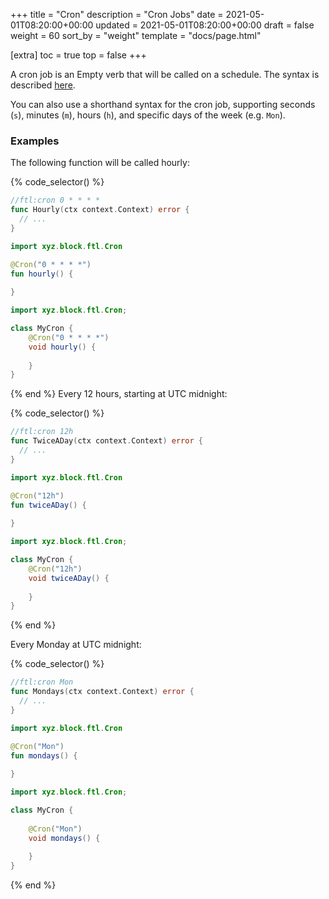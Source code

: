 +++
title = "Cron"
description = "Cron Jobs"
date = 2021-05-01T08:20:00+00:00
updated = 2021-05-01T08:20:00+00:00
draft = false
weight = 60
sort_by = "weight"
template = "docs/page.html"

[extra]
toc = true
top = false
+++

A cron job is an Empty verb that will be called on a schedule. The syntax is described [here](https://pubs.opengroup.org/onlinepubs/9699919799.2018edition/utilities/crontab.html).

You can also use a shorthand syntax for the cron job, supporting seconds (`s`), minutes (`m`), hours (`h`), and specific days of the week (e.g. `Mon`).

### Examples

The following function will be called hourly:

{% code_selector() %}
<!-- go -->
```go
//ftl:cron 0 * * * *
func Hourly(ctx context.Context) error {
  // ...
}
```
<!-- kotlin -->
```kotlin
import xyz.block.ftl.Cron

@Cron("0 * * * *")
fun hourly() {
    
}
```
<!-- java -->
```java
import xyz.block.ftl.Cron;

class MyCron {
    @Cron("0 * * * *")
    void hourly() {
        
    }
}
```

{% end %}
Every 12 hours, starting at UTC midnight:

{% code_selector() %}
<!-- go -->
```go
//ftl:cron 12h
func TwiceADay(ctx context.Context) error {
  // ...
}
```
<!-- kotlin -->
```kotlin
import xyz.block.ftl.Cron

@Cron("12h")
fun twiceADay() {
    
}
```
<!-- java -->
```java
import xyz.block.ftl.Cron;

class MyCron {
    @Cron("12h")
    void twiceADay() {
        
    }
}
```
{% end %}

Every Monday at UTC midnight:

{% code_selector() %}
<!-- go -->
```go
//ftl:cron Mon
func Mondays(ctx context.Context) error {
  // ...
}
```
<!-- kotlin -->
```kotlin
import xyz.block.ftl.Cron

@Cron("Mon")
fun mondays() {
    
}
```
<!-- java -->
```java
import xyz.block.ftl.Cron;

class MyCron {
    
    @Cron("Mon")
    void mondays() {
        
    }
}
```
{% end %}